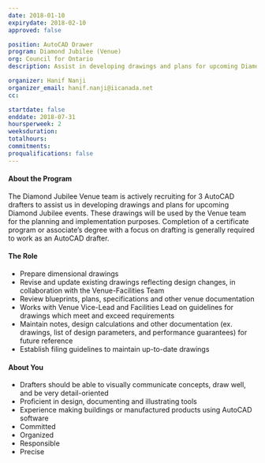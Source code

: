 ```yaml
---
date: 2018-01-10
expirydate: 2018-02-10
approved: false

position: AutoCAD Drawer
program: Diamond Jubilee (Venue)
org: Council for Ontario
description: Assist in developing drawings and plans for upcoming Diamond Jubilee initiatives

organizer: Hanif Nanji
organizer_email: hanif.nanji@iicanada.net
cc:

startdate: false
enddate: 2018-07-31
hoursperweek: 2
weeksduration:
totalhours:
commitments:
proqualifications: false
---
```


#### About the Program

The Diamond Jubilee Venue team is actively recruiting for 3 AutoCAD drafters to assist us in developing drawings and plans for upcoming Diamond Jubilee events. These drawings will be used by the Venue team for the planning and implementation purposes. Completion of a certificate program or associate’s degree with a focus on drafting is generally required to work as an AutoCAD drafter.

#### The Role

- Prepare dimensional drawings
- Revise and update existing drawings reflecting design changes, in collaboration with the Venue-Facilities Team
- Review blueprints, plans, specifications and other venue  documentation
- Works with Venue Vice-Lead and Facilities Lead on guidelines for drawings which meet and exceed requirements
- Maintain notes, design calculations and other documentation (ex. drawings, list of design parameters, and performance guarantees) for future reference
- Establish filing guidelines to maintain up-to-date drawings

#### About You

- Drafters should be able to visually communicate concepts, draw well, and be very detail-oriented
- Proficient in design, documenting and illustrating tools
- Experience making buildings or manufactured products using AutoCAD software
- Committed
- Organized
- Responsible
- Precise

